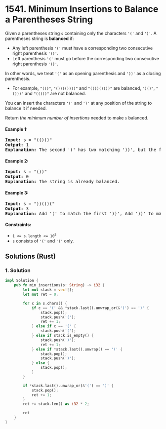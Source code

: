 # 1541. Minimum Insertions to Balance a Parentheses String
Given a parentheses string `s` containing only the characters `'('` and `')'`. A parentheses string is **balanced** if:
* Any left parenthesis `'('` must have a corresponding two consecutive right parenthesis `'))'`.
* Left parenthesis `'('` must go before the corresponding two consecutive right parenthesis `'))'`.

In other words, we treat `'('` as an opening parenthesis and `'))'` as a closing parenthesis.

* For example, `"())"`, `"())(())))"` and `"(())())))"` are balanced, `")()"`, `"()))"` and `"(()))"` are not balanced.

You can insert the characters `'('` and `')'` at any position of the string to balance it if needed.

Return *the minimum number of insertions* needed to make `s` balanced.

#### Example 1:
<pre>
<strong>Input:</strong> s = "(()))"
<strong>Output:</strong> 1
<strong>Explanation:</strong> The second '(' has two matching '))', but the first '(' has only ')' matching. We need to add one more ')' at the end of the string to be "(())))" which is balanced.
</pre>

#### Example 2:
<pre>
<strong>Input:</strong> s = "())"
<strong>Output:</strong> 0
<strong>Explanation:</strong> The string is already balanced.
</pre>

#### Example 3:
<pre>
<strong>Input:</strong> s = "))())("
<strong>Output:</strong> 3
<strong>Explanation:</strong> Add '(' to match the first '))', Add '))' to match the last '('.
</pre>

#### Constraints:
* <code>1 <= s.length <= 10<sup>5</sup></code>
* `s` consists of `'('` and `')'` only.

## Solutions (Rust)

### 1. Solution
```Rust
impl Solution {
    pub fn min_insertions(s: String) -> i32 {
        let mut stack = vec![];
        let mut ret = 0;

        for c in s.chars() {
            if c == '(' && *stack.last().unwrap_or(&'(') == ')' {
                stack.pop();
                stack.push('(');
                ret += 1;
            } else if c == '(' {
                stack.push('(');
            } else if stack.is_empty() {
                stack.push(')');
                ret += 1;
            } else if *stack.last().unwrap() == '(' {
                stack.pop();
                stack.push(')');
            } else {
                stack.pop();
            }
        }

        if *stack.last().unwrap_or(&'(') == ')' {
            stack.pop();
            ret += 1;
        }
        ret += stack.len() as i32 * 2;

        ret
    }
}
```
